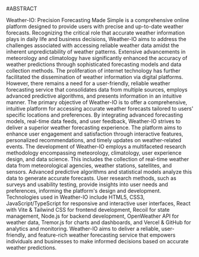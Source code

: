 #ABSTRACT

Weather-IO: Precision Forecasting Made Simple is a comprehensive online platform designed to provide users with precise and up-to-date weather forecasts. Recognizing the critical role that accurate weather information plays in daily life and business decisions, Weather-IO aims to address the challenges associated with accessing reliable weather data amidst the inherent unpredictability of weather patterns. Extensive advancements in meteorology and climatology have significantly enhanced the accuracy of weather predictions through sophisticated forecasting models and data collection methods. The proliferation of internet technology has further facilitated the dissemination of weather information via digital platforms. However, there remains a need for a user-friendly, reliable weather forecasting service that consolidates data from multiple sources, employs advanced predictive algorithms, and presents information in an intuitive manner. The primary objective of Weather-IO is to offer a comprehensive, intuitive platform for accessing accurate weather forecasts tailored to users' specific locations and preferences. By integrating advanced forecasting models, real-time data feeds, and user feedback, Weather-IO strives to deliver a superior weather forecasting experience. The platform aims to enhance user engagement and satisfaction through interactive features, personalized recommendations, and timely updates on weather-related events. The development of Weather-IO employs a multifaceted research methodology encompassing meteorology, climatology, user experience design, and data science. This includes the collection of real-time weather data from meteorological agencies, weather stations, satellites, and sensors. Advanced predictive algorithms and statistical models analyze this data to generate accurate forecasts. User research methods, such as surveys and usability testing, provide insights into user needs and preferences, informing the platform's design and development. Technologies used in Weather-IO include HTML5, CSS3, JavaScript/TypeScript for responsive and interactive user interfaces, React with Vite & Tailwind CSS for frontend development, Recoil for state management, Node.js for backend development, OpenWeather API for weather data, Tremor.js for charts and dashboards, and Vercel & GitHub for analytics and monitoring. Weather-IO aims to deliver a reliable, user-friendly, and feature-rich weather forecasting service that empowers individuals and businesses to make informed decisions based on accurate weather predictions.

